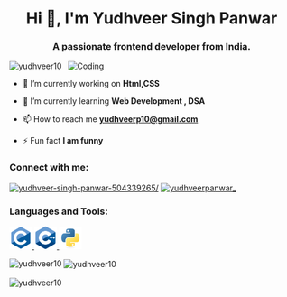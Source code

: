 <h1 align="center">Hi 👋, I'm Yudhveer Singh Panwar</h1>
<h3 align="center">A passionate frontend developer from India.</h3>
<img align="right" alt="Coding" width="400" src= https://miro.medium.com/v2/resize:fit:679/1*zVnWJtyGOX_kUIDm6ccCfQ.gif>

<p align="left"> <img src="https://komarev.com/ghpvc/?username=yudhveer10&label=Profile%20views&color=0e75b6&style=flat" alt="yudhveer10" /> </p>

- 🔭 I’m currently working on **Html,CSS**

- 🌱 I’m currently learning **Web Development , DSA**

- 📫 How to reach me **yudhveerp10@gmail.com**

- ⚡ Fun fact **I am funny**

<h3 align="left">Connect with me:</h3>
<p align="left">
<a href="https://linkedin.com/in/yudhveer-singh-panwar-504339265/" target="blank"><img align="center" src="https://raw.githubusercontent.com/rahuldkjain/github-profile-readme-generator/master/src/images/icons/Social/linked-in-alt.svg" alt="yudhveer-singh-panwar-504339265/" height="30" width="40" /></a>
<a href="https://instagram.com/yudhveerpanwar_" target="blank"><img align="center" src="https://raw.githubusercontent.com/rahuldkjain/github-profile-readme-generator/master/src/images/icons/Social/instagram.svg" alt="yudhveerpanwar_" height="30" width="40" /></a>
</p>

<h3 align="left">Languages and Tools:</h3>
<p align="left"> <a href="https://www.cprogramming.com/" target="_blank" rel="noreferrer"> <img src="https://raw.githubusercontent.com/devicons/devicon/master/icons/c/c-original.svg" alt="c" width="40" height="40"/> </a> <a href="https://www.w3schools.com/cpp/" target="_blank" rel="noreferrer"> <img src="https://raw.githubusercontent.com/devicons/devicon/master/icons/cplusplus/cplusplus-original.svg" alt="cplusplus" width="40" height="40"/> </a> <a href="https://www.python.org" target="_blank" rel="noreferrer"> <img src="https://raw.githubusercontent.com/devicons/devicon/master/icons/python/python-original.svg" alt="python" width="40" height="40"/> </a> </p>

<p><img align="left" src="https://github-readme-stats.vercel.app/api/top-langs?username=yudhveer10&show_icons=true&locale=en&layout=compact" alt="yudhveer10" /></p>

<p>&nbsp;<img align="center" src="https://github-readme-stats.vercel.app/api?username=yudhveer10&show_icons=true&locale=en" alt="yudhveer10" /></p>

<p><img align="center" src="https://github-readme-streak-stats.herokuapp.com/?user=yudhveer10&" alt="yudhveer10" /></p>
